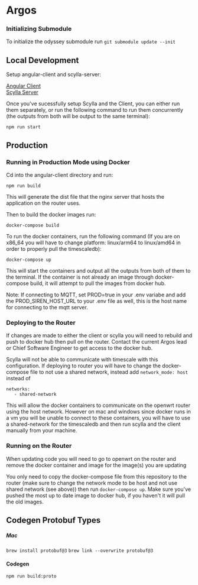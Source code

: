 # Argos

### Initializing Submodule

To initialize the odyssey submodule run `git submodule update --init`

## Local Development

Setup angular-client and scylla-server:

[Angular Client](./angular-client/README.md)\
[Scylla Server](./scylla-server/README.md)

Once you've sucessfully setup Scylla and the Client, you can either run them separately, or run the following command to run them concurrently (the outputs from both will be output to the same terminal):

`npm run start`

## Production

### Running in Production Mode using Docker

Cd into the angular-client directory and run:

`npm run build`

This will generate the dist file that the nginx server that hosts the application on the router uses. 

Then to build the docker images run: 

`docker-compose build`

To run the docker containers, run the following command (If you are on x86_64 you will have to change platform: linux/arm64 to linux/amd64 in order to properly pull the timescaledb):

`docker-compose up`

This will start the containers and output all the outputs from both of them to the terminal. If the container is not already an image through docker-compose build, it will attempt to pull the images from docker hub. 

Note: If connecting to MQTT, set PROD=true in your .env variabe and add the PROD_SIREN_HOST_URL to your .env file as well, this is the host name for connecting to the mqtt server. 

### Deploying to the Router

If changes are made to either the client or scylla you will need to rebuild and push to docker hub then pull on the router. Contact the current Argos lead or Chief Software Engineer to get access to the docker hub.

Scylla will not be able to communicate with timescale with this configuration. If deploying to router you will have to change the docker-compose file to not use a shared network, instead add `network_mode: host`
instead of 
```
networks: 
   - shared-network
```

This will allow the docker containers to communicate on the openwrt router using the host network. However on mac and windows since docker runs in a vm you will be unable to connect to these containers, you will have to use a shared-network for the timescaledb and then run scylla and the client manually from your machine. 

### Running on the Router

When updating code you will need to go to openwrt on the router and remove the docker container and image for the image(s) you are updating

You only need to copy the docker-compose file from this repository to the router (make sure to change the network mode to be host and not use shared network (see above)) then run `docker-compose up`. Make sure you've pushed the most up to date image to docker hub, if you haven't it will pull the old images. 

## Codegen Protobuf Types

##### Mac

`brew install protobuf@3`
`brew link --overwrite protobuf@3`

#### Codegen
`npm run build:proto`